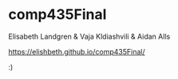 # comp435Final

Elisabeth Landgren & Vaja Kldiashvili & Aidan Alls 

https://elishbeth.github.io/comp435Final/

:)
